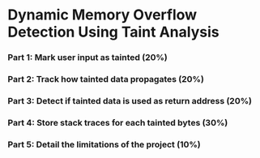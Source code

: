 # Dynamic Memory Overflow Detection Using Taint Analysis

### Part 1: Mark user input as tainted (20%)

### Part 2: Track how tainted data propagates (20%)

### Part 3: Detect if tainted data is used as return address (20%)

### Part 4: Store stack traces for each tainted bytes (30%)

### Part 5: Detail the limitations of the project (10%)
